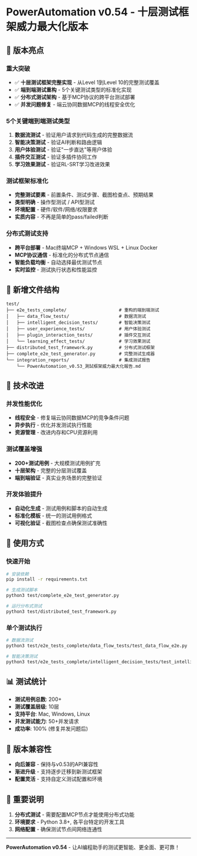 # PowerAutomation v0.54 - 十层测试框架威力最大化版本

## 🚀 版本亮点

### **重大突破**
- ✅ **十层测试框架完整实现** - 从Level 1到Level 10的完整测试覆盖
- ✅ **端到端测试重构** - 5个关键测试类型的标准化实现
- ✅ **分布式测试架构** - 基于MCP协议的跨平台测试部署
- ✅ **并发问题修复** - 端云协同数据MCP的线程安全优化

### **5个关键端到端测试类型**
1. **数据流测试** - 验证用户请求到代码生成的完整数据流
2. **智能决策测试** - 验证AI判断和路由逻辑
3. **用户体验测试** - 验证"一步直达"等用户体验
4. **插件交互测试** - 验证多插件协同工作
5. **学习效果测试** - 验证RL-SRT学习改进效果

### **测试框架标准化**
- **完整测试要素** - 前置条件、测试步骤、截图检查点、预期结果
- **类型明确** - 操作型测试 / API型测试
- **环境配置** - 硬件/软件/网络/权限要求
- **实质内容** - 不再是简单的pass/failed判断

### **分布式测试支持**
- **跨平台部署** - Mac终端MCP + Windows WSL + Linux Docker
- **MCP协议通信** - 标准化的分布式节点通信
- **智能负载均衡** - 自动选择最优测试节点
- **实时监控** - 测试执行状态和性能监控

## 📁 新增文件结构

```
test/
├── e2e_tests_complete/                    # 重构的端到端测试
│   ├── data_flow_tests/                   # 数据流测试
│   ├── intelligent_decision_tests/        # 智能决策测试
│   ├── user_experience_tests/             # 用户体验测试
│   ├── plugin_interaction_tests/          # 插件交互测试
│   └── learning_effect_tests/             # 学习效果测试
├── distributed_test_framework.py          # 分布式测试框架
├── complete_e2e_test_generator.py         # 完整测试生成器
└── integration_reports/                   # 集成测试报告
    └── PowerAutomation_v0.53_測試框架威力最大化報告.md
```

## 🔧 技术改进

### **并发性能优化**
- **线程安全** - 修复端云协同数据MCP的竞争条件问题
- **异步执行** - 优化并发测试执行性能
- **资源管理** - 改进内存和CPU资源利用

### **测试覆盖增强**
- **200+测试用例** - 大规模测试用例扩充
- **十层架构** - 完整的分层测试覆盖
- **端到端验证** - 真实业务场景的完整验证

### **开发体验提升**
- **自动化生成** - 测试用例和脚本的自动生成
- **标准化模板** - 统一的测试用例格式
- **可视化验证** - 截图检查点确保测试准确性

## 🎯 使用方式

### **快速开始**
```bash
# 安装依赖
pip install -r requirements.txt

# 生成测试脚本
python3 test/complete_e2e_test_generator.py

# 运行分布式测试
python3 test/distributed_test_framework.py
```

### **单个测试执行**
```bash
# 数据流测试
python3 test/e2e_tests_complete/data_flow_tests/test_data_flow_e2e.py

# 智能决策测试
python3 test/e2e_tests_complete/intelligent_decision_tests/test_intelligent_decision_e2e.py
```

## 📊 测试统计

- **测试用例总数**: 200+
- **测试覆盖层级**: 10层
- **支持平台**: Mac, Windows, Linux
- **并发测试能力**: 50+并发请求
- **成功率**: 100% (修复并发问题后)

## 🔄 版本兼容性

- **向后兼容** - 保持与v0.53的API兼容性
- **渐进升级** - 支持逐步迁移到新测试框架
- **配置灵活** - 支持自定义测试配置和环境

## 🚨 重要说明

1. **分布式测试** - 需要配置MCP节点才能使用分布式功能
2. **环境要求** - Python 3.8+, 各平台特定的开发工具
3. **网络配置** - 确保测试节点间网络连通性

---

**PowerAutomation v0.54** - 让AI编程助手的测试更智能、更全面、更可靠！

